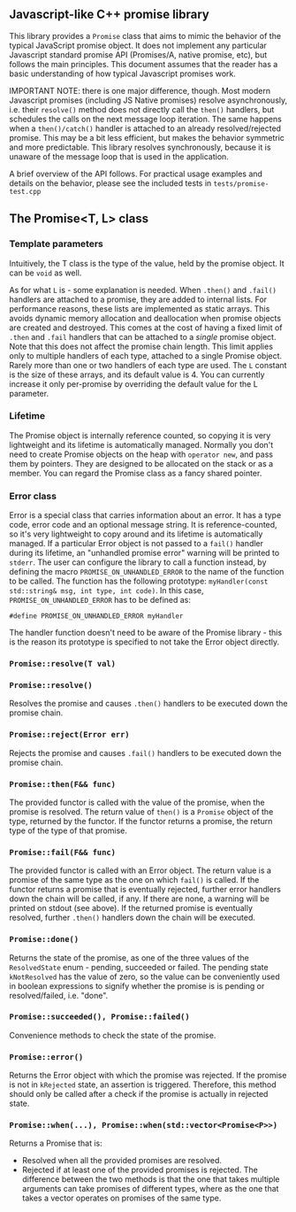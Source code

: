 ## Javascript-like C++ promise library

This library provides a `Promise` class that aims to mimic the behavior of the typical
JavaScript promise object. It does not implement any particular Javascript standard promise
API (Promises/A, native promise, etc), but follows the main principles. This document assumes that
the reader has a basic understanding of how typical Javascript promises work.

IMPORTANT NOTE: there is one major difference, though. Most modern Javascript promises (including JS Native promises) resolve asynchronously, i.e. their `resolve()` method does not directly call the `then()` handlers,
but schedules the calls on the next message loop iteration. The same happens when a `then()/catch()` handler
is attached to an already resolved/rejected promise. This may be a bit less efficient, but makes the behavior symmetric and more predictable. This library resolves synchronously, because it is unaware of the
message loop that is used in the application.

A brief overview of the API follows. For practical usage examples and details on the behavior,
please see the included tests in `tests/promise-test.cpp`

## The Promise<T, L> class
### Template parameters
Intuitively, the T class is the type of the value, held by the promise object. It can be `void` as well.

As for what `L` is - some explanation is needed. When `.then()` and `.fail()` handlers
are attached to a promise, they are added to internal lists. For performance reasons,
these lists are implemented as static arrays. This avoids dynamic memory 
allocation and deallocation when promise objects are created and destroyed. This comes at
the cost of having a fixed limit of `.then` and `.fail` handlers that can be attached to
a _single_ promise object. Note that this does not affect the promise chain length. This limit
applies only to multiple handlers of each type, attached to a single Promise object.
Rarely more than one or two handlers of each type are used. The `L` constant is the size of 
these arrays, and its default value is 4. You can currently increase it only per-promise by overriding
the default value for the L parameter.

### Lifetime
The Promise object is internally reference counted, so copying it is very lightweight and its lifetime is
automatically managed. Normally you don't need to create Promise objects on the heap with `operator new`, and
pass them by pointers. They are designed to be allocated on the stack or as a member.
You can regard the Promise<T> class as a fancy shared pointer.

### Error class
Error is a special class that carries information about an error. It has a type code, error code and an
optional message string. It is reference-counted, so it's very lightweight to copy around and
its lifetime is automatically managed.
If a particular Error object is not passed to a `fail()` handler during its lifetime,
an "unhandled promise error" warning will be printed to `stderr`. The user can configure the library
to call a function instead, by defining the macro `PROMISE_ON_UNHANDLED_ERROR` to the name of the function
to be called. The function has the following prototype: `myHandler(const std::string& msg, int type, int code)`.
In this case, `PROMISE_ON_UNHANDLED_ERROR` has to be defined as:

`#define PROMISE_ON_UNHANDLED_ERROR myHandler`

The handler function doesn't need to be aware of the Promise library - this is the reason its prototype is specified to not take the Error object directly.

### `Promise::resolve(T val)`
### `Promise::resolve()`
Resolves the promise and causes `.then()` handlers to be executed down the promise chain.

### `Promise::reject(Error err)`
Rejects the promise and causes `.fail()` handlers to be executed down the promise chain.


### `Promise::then(F&& func)`
The provided functor is called with the value of the promise, when the promise is
resolved. The return value of `then()` is a `Promise` object of the type, returned
by the functor. If the functor returns a promise, the return type of the type of that promise.

### `Promise::fail(F&& func)`
The provided functor is called with an Error object. The return value is a promise of the same type as the
one on which `fail()` is called. If the functor returns a promise that is eventually rejected, further error handlers down the chain will be called, if any. If there are none, a warning will be printed on stdout (see above). If the returned promise is eventually resolved, further `.then()` handlers down the chain will be executed.

### `Promise::done()`
Returns the state of the promise, as one of the three values of the `ResolvedState` enum - pending, succeeded or
failed. The pending state `kNotResolved` has the value of zero, so the value can be conveniently used in boolean
expressions to signify whether the promise is is pending or resolved/failed, i.e. "done".

### `Promise::succeeded(), Promise::failed()`
Convenience methods to check the state of the promise.

### `Promise::error()`
Returns the Error object with which the promise was rejected. If the promise is not in `kRejected` state, an assertion is triggered. Therefore, this method should only be called after a check if the promise is actually
in rejected state.

### `Promise::when(...), Promise::when(std::vector<Promise<P>>)`
Returns a Promise<void> that is:
 - Resolved when all the provided promises are resolved.
 - Rejected if at least one of the provided promises is rejected.
The difference between the two methods is that the one that takes multiple arguments can take promises of different
types, where as the one that takes a vector operates on promises of the same type.



